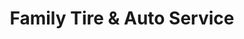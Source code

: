 ---
title: "Family Tire & Auto Service"
url: /cleveland/family-tire-und-auto-service/
shop: Autowerkstatt
---